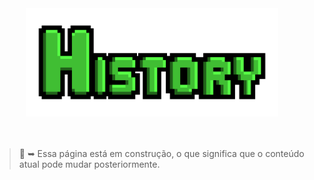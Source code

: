 ﻿<!-- INTRO -->
<div align="center">
	<img src="assets/images/banners/pages/history-banner.webp" width="80%"/>
</div>

<br/>
<br/>

> 🚧 ➥ Essa página está em construção, o que significa que o conteúdo atual pode mudar posteriormente.